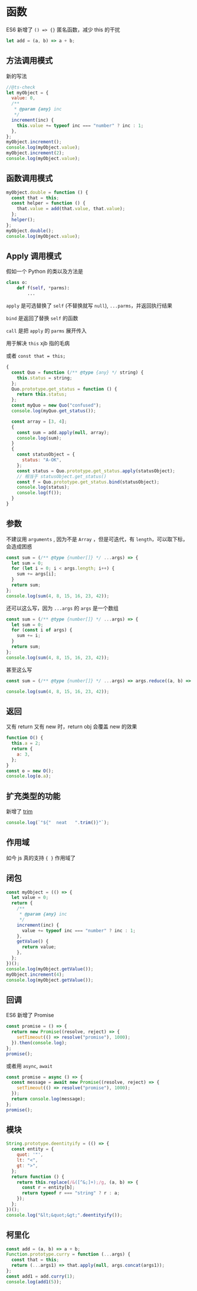 # 函数

ES6 新增了 `() => {}` 匿名函数，减少 this 的干扰

```js
let add = (a, b) => a + b;
```

## 方法调用模式

新的写法

```js
//@ts-check
let myObject = {
  value: 0,
  /**
   * @param {any} inc
   */
  increment(inc) {
    this.value += typeof inc === "number" ? inc : 1;
  },
};
myObject.increment();
console.log(myObject.value);
myObject.increment(2);
console.log(myObject.value);
```

## 函数调用模式

```js
myObject.double = function () {
  const that = this;
  const helper = function () {
    that.value = add(that.value, that.value);
  };
  helper();
};
myObject.double();
console.log(myObject.value);
```

## Apply 调用模式

假如一个 Python 的类以及方法是

```py
class o:
    def f(self, *parms):
        ...
```

`apply` 是可选替换了 `self` (不替换就写 `null`), `...parms`，并返回执行结果

`bind` 是返回了替换 `self` 的函数

`call` 是把 `apply` 的 `parms` 展开传入

用于解决 `this` xjb 指的毛病

或者 `const that = this;`

```js
{
  const Quo = function (/** @type {any} */ string) {
    this.status = string;
  };
  Quo.prototype.get_status = function () {
    return this.status;
  };
  const myQuo = new Quo("confused");
  console.log(myQuo.get_status());

  const array = [3, 4];
  {
    const sum = add.apply(null, array);
    console.log(sum);
  }
  {
    const statusObject = {
      status: "A-OK",
    };
    const status = Quo.prototype.get_status.apply(statusObject);
    // 相当于 statusObject.get_status()
    const f = Quo.prototype.get_status.bind(statusObject);
    console.log(status);
    console.log(f());
  }
}
```

## 参数

不建议用 `arguments` , 因为不是 `Array` ，但是可迭代，有 `length`，可以取下标，会造成困惑

```js
const sum = (/** @type {number[]} */ ...args) => {
  let sum = 0;
  for (let i = 0; i < args.length; i++) {
    sum += args[i];
  }
  return sum;
};
console.log(sum(4, 8, 15, 16, 23, 42));
```

还可以这么写，因为 `...args` 的 `args` 是一个数组

```js
const sum = (/** @type {number[]} */ ...args) => {
  let sum = 0;
  for (const i of args) {
    sum += i;
  }
  return sum;
};
console.log(sum(4, 8, 15, 16, 23, 42));
```

甚至这么写

```js
const sum = (/** @type {number[]} */ ...args) => args.reduce((a, b) => a + b);

console.log(sum(4, 8, 15, 16, 23, 42));
```

## 返回

又有 return 又有 new 时，return obj 会覆盖 new 的效果

```js
function O() {
  this.a = 2;
  return {
    a: 3,
  };
}
const o = new O();
console.log(o.a);
```

## 扩充类型的功能

新增了 [trim](https://tc39.es/ecma262/#sec-string.prototype.trim)

```js
console.log(`"${"  neat   ".trim()}"`);
```

## 作用域

如今 js 真的支持 `{ }` 作用域了

## 闭包

```js
const myObject = (() => {
  let value = 0;
  return {
    /**
     * @param {any} inc
     */
    increment(inc) {
      value += typeof inc === "number" ? inc : 1;
    },
    getValue() {
      return value;
    },
  };
})();
console.log(myObject.getValue());
myObject.increment(4);
console.log(myObject.getValue());
```

## 回调

ES6 新增了 Promise

```js
const promise = () => {
  return new Promise((resolve, reject) => {
    setTimeout(() => resolve("promise"), 1000);
  }).then(console.log);
};
promise();
```

或者用 `async`, `await`

```js
const promise = async () => {
  const message = await new Promise((resolve, reject) => {
    setTimeout(() => resolve("promise"), 1000);
  });
  return console.log(message);
};
promise();
```

## 模块

```js
String.prototype.deentityify = (() => {
  const entity = {
    quot: '"',
    lt: "<",
    gt: ">",
  };
  return function () {
    return this.replace(/&([^&;]+);/g, (a, b) => {
      const r = entity[b];
      return typeof r === "string" ? r : a;
    });
  };
})();
console.log("&lt;&quot;&gt;".deentityify());
```

## 柯里化

```js
const add = (a, b) => a + b;
Function.prototype.curry = function (...args) {
  const that = this;
  return (...args1) => that.apply(null, args.concat(args1));
};
const add1 = add.curry(1);
console.log(add1(5));
```
